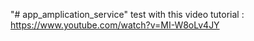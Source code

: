 "# app_amplication_service" 
test with this video tutorial : https://www.youtube.com/watch?v=MI-W8oLv4JY
